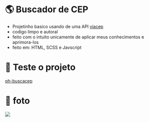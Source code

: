 # 🌎 Buscador de CEP
- Projetinho basico usando de uma API [viacep](https://viacep.com.br)
- codigo limpo e autoral
- feito com o intuito unicamente de aplicar meus conhecimentos e aprimora-los
- feito em: HTML, SCSS e Javscript

# 📑 Teste o projeto

[ph-buscacep](https://ph-buscacep.vercel.app)

# 🔢 foto

<img src="https://media.discordapp.net/attachments/1121210969352310966/1137580601935941662/image.png">
